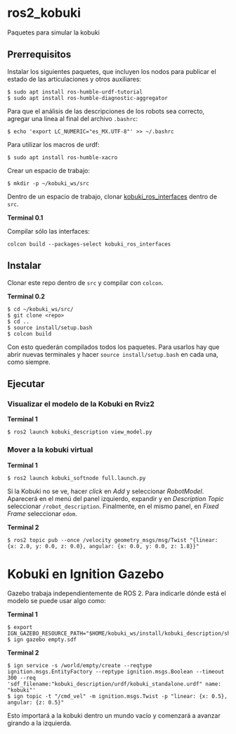 # ros2_kobuki
Paquetes para simular la kobuki

## Prerrequisitos

Instalar los siguientes paquetes, que incluyen los nodos para publicar el estado de las articulaciones y otros auxiliares:
```
$ sudo apt install ros-humble-urdf-tutorial
$ sudo apt install ros-humble-diagnostic-aggregator
```
Para que el análisis de las descripciones de los robots sea correcto, agregar una línea al final del archivo ```.bashrc```:
```
$ echo 'export LC_NUMERIC="es_MX.UTF-8"' >> ~/.bashrc
```

Para utilizar los macros de urdf:
```
$ sudo apt install ros-humble-xacro
```

Crear un espacio de trabajo:
```
$ mkdir -p ~/kobuki_ws/src
```
Dentro de un espacio de trabajo, clonar [kobuki_ros_interfaces](https://github.com/kobuki-base/kobuki_ros_interfaces) dentro de ```src```.

**Terminal 0.1**

Compilar sólo las interfaces:

```
colcon build --packages-select kobuki_ros_interfaces
```

## Instalar

Clonar este repo dentro de ```src``` y compilar con ```colcon```.

**Terminal 0.2**
```
$ cd ~/kobuki_ws/src/
$ git clone <repo>
$ cd ..
$ source install/setup.bash
$ colcon build
```

Con esto quederán compilados todos los paquetes.  Para usarlos hay que abrir nuevas terminales y hacer ```source install/setup.bash``` en cada una, como siempre.

## Ejecutar

### Visualizar el modelo de la Kobuki en Rviz2

**Terminal 1**
```
$ ros2 launch kobuki_description view_model.py
```


### Mover a la kobuki virtual

**Terminal 1**
```
$ ros2 launch kobuki_softnode full.launch.py
```
Si la Kobuki no se ve, hacer _click_ en _Add_ y seleccionar _RobotModel_. Aparecerá en el menú del panel izquierdo, expandir y en _Description Topic_ seleccionar ```/robot_description```.  Finalmente, en el mismo panel, en _Fixed Frame_ seleccionar ```odom```.

**Terminal 2**
```
$ ros2 topic pub --once /velocity geometry_msgs/msg/Twist "{linear: {x: 2.0, y: 0.0, z: 0.0}, angular: {x: 0.0, y: 0.0, z: 1.8}}"
```

# Kobuki en Ignition Gazebo

Gazebo trabaja independientemente de ROS 2.  Para indicarle dónde está el modelo se puede usar algo como:

**Terminal 1**
```
$ export IGN_GAZEBO_RESOURCE_PATH="$HOME/kobuki_ws/install/kobuki_description/share"
$ ign gazebo empty.sdf
```
**Terminal 2**
```
$ ign service -s /world/empty/create --reqtype ignition.msgs.EntityFactory --reptype ignition.msgs.Boolean --timeout 300 --req 'sdf_filename:"kobuki_description/urdf/kobuki_standalone.urdf" name: "kobuki"'
$ ign topic -t "/cmd_vel" -m ignition.msgs.Twist -p "linear: {x: 0.5}, angular: {z: 0.5}"
```
Esto importará a la kobuki dentro un mundo vacío y comenzará a avanzar girando a la izquierda.
